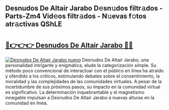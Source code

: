 ## Desnudos De Altair Jarabo D𝚎sn𝚞dos filtr𝚊dos - Parts-Zm4 Vid𝚎os filtr𝚊dos - N𝚞evas f𝚘tos atr𝚊ctivas QShLE

# <h2><a href="http://mb0jb6r.tromn.icu/?c=Desnudos+De+Altair+Jarabo">🔗👉👉👉 Desnudos De Altair Jarabo 🔗🔗</a></h2>

[![Desnudos De Altair Jarabo nuevo](https://i.imgur.com/pEAQMta.gif)](http://mb0jb6r.tromn.icu/?c=Desnudos+De+Altair+Jarabo)
Desnudos De Altair Jarabo, una personalidad intrigante y enigmática, elude la categorización simple. Su método poco convencional de interactuar con el público en línea ha atraído y ofendido a los críticos, estimulando debates sobre el consentimiento, la moralidad y las complejidades de las comunidades virtuales. A pesar de la incertidumbre de sus próximos pasos, su impacto en la comunidad virtual es significativo. La determinación inquebrantable y el magnetismo innegable impulsan a Desnudos De Altair Jarabo a nuevas alturas en la comunidad en línea.
